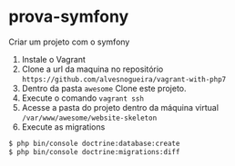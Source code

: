 # prova-symfony
Criar um projeto com o symfony

1. Instale o Vagrant
2. Clone a url da maquina no repositório ``` https://github.com/alvesnogueira/vagrant-with-php7 ```
3. Dentro da pasta ``` awesome ``` Clone este projeto.
4. Execute o comando ```vagrant ssh```
5. Acesse a pasta do projeto dentro da máquina virtual ```/var/www/awesome/website-skeleton```
6. Execute as migrations

```html
$ php bin/console doctrine:database:create
$ php bin/console doctrine:migrations:diff

```
